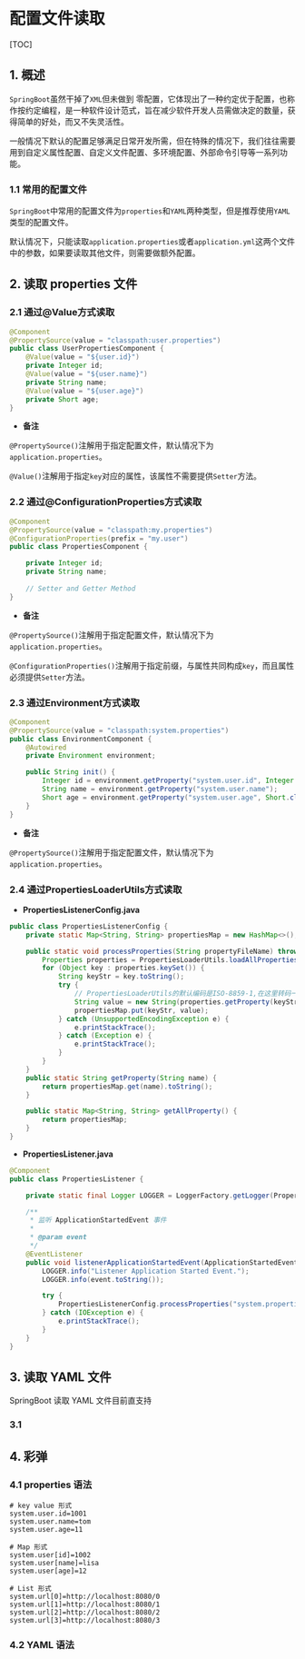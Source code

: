 # 配置文件读取

[TOC]

## 1. 概述

`SpringBoot`虽然干掉了`XML`但未做到 零配置，它体现出了一种约定优于配置，也称作按约定编程，是一种软件设计范式，旨在减少软件开发人员需做决定的数量，获得简单的好处，而又不失灵活性。 

一般情况下默认的配置足够满足日常开发所需，但在特殊的情况下，我们往往需要用到自定义属性配置、自定义文件配置、多环境配置、外部命令引导等一系列功能。

### 1.1 常用的配置文件

`SpringBoot`中常用的配置文件为`properties`和`YAML`两种类型，但是推荐使用`YAML`类型的配置文件。

默认情况下，只能读取`application.properties`或者`application.yml`这两个文件中的参数，如果要读取其他文件，则需要做额外配置。

## 2. 读取 properties 文件

### 2.1 通过@Value方式读取

```java
@Component
@PropertySource(value = "classpath:user.properties")
public class UserPropertiesComponent {
    @Value(value = "${user.id}")
    private Integer id;
    @Value(value = "${user.name}")
    private String name;
    @Value(value = "${user.age}")
    private Short age;
}
```

- **备注**

`@PropertySource()`注解用于指定配置文件，默认情况下为`application.properties`。

`@Value()`注解用于指定`key`对应的属性，该属性不需要提供`Setter`方法。

### 2.2 通过@ConfigurationProperties方式读取 

```java
@Component
@PropertySource(value = "classpath:my.properties")
@ConfigurationProperties(prefix = "my.user")
public class PropertiesComponent {

    private Integer id;
    private String name;
    
    // Setter and Getter Method
}
```

- **备注**

`@PropertySource()`注解用于指定配置文件，默认情况下为`application.properties`。

`@ConfigurationProperties()`注解用于指定前缀，与属性共同构成`key`，而且属性必须提供`Setter`方法。

### 2.3 通过Environment方式读取 

```java
@Component
@PropertySource(value = "classpath:system.properties")
public class EnvironmentComponent {
    @Autowired
    private Environment environment;

    public String init() {
        Integer id = environment.getProperty("system.user.id", Integer.class);
        String name = environment.getProperty("system.user.name");
        Short age = environment.getProperty("system.user.age", Short.class);
    }
}
```

- **备注**

`@PropertySource()`注解用于指定配置文件，默认情况下为`application.properties`。

### 2.4 通过PropertiesLoaderUtils方式读取 

- **PropertiesListenerConfig.java**

```java
public class PropertiesListenerConfig {
    private static Map<String, String> propertiesMap = new HashMap<>();

    public static void processProperties(String propertyFileName) throws Exception {
        Properties properties = PropertiesLoaderUtils.loadAllProperties(propertyFileName);
        for (Object key : properties.keySet()) {
            String keyStr = key.toString();
            try {
                // PropertiesLoaderUtils的默认编码是ISO-8859-1,在这里转码一下
                String value = new String(properties.getProperty(keyStr).getBytes("ISO-8859-1"), "utf-8")；
                propertiesMap.put(keyStr, value);
            } catch (UnsupportedEncodingException e) {
                e.printStackTrace();
            } catch (Exception e) {
                e.printStackTrace();
            }
        }
    }
    public static String getProperty(String name) {
        return propertiesMap.get(name).toString();
    }

    public static Map<String, String> getAllProperty() {
        return propertiesMap;
    }
}
```

- **PropertiesListener.java**

```java
@Component
public class PropertiesListener {

    private static final Logger LOGGER = LoggerFactory.getLogger(PropertiesListener.class);

    /**
     * 监听 ApplicationStartedEvent 事件
     *
     * @param event
     */
    @EventListener
    public void listenerApplicationStartedEvent(ApplicationStartedEvent event) {
        LOGGER.info("Listener Application Started Event.");
        LOGGER.info(event.toString());

        try {
            PropertiesListenerConfig.processProperties("system.properties");
        } catch (IOException e) {
            e.printStackTrace();
        }
    }
}
```



## 3. 读取 YAML 文件

SpringBoot 读取 YAML 文件目前直支持 

### 3.1 



## 4. 彩弹

### 4.1 properties 语法

```properties
# key value 形式
system.user.id=1001
system.user.name=tom
system.user.age=11

# Map 形式
system.user[id]=1002
system.user[name]=lisa
system.user[age]=12

# List 形式
system.url[0]=http://localhost:8080/0
system.url[1]=http://localhost:8080/1
system.url[2]=http://localhost:8080/2
system.url[3]=http://localhost:8080/3
```

### 4.2 YAML 语法

```yaml

```





